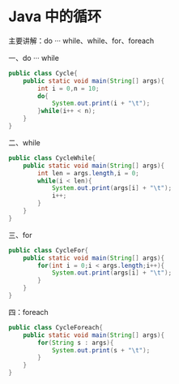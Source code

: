 # Java 中的循环

主要讲解：do ··· while、while、for、foreach

一、do ··· while

```java
public class Cycle{
    public static void main(String[] args){
        int i = 0,n = 10;
        do{
            System.out.print(i + "\t");
        }while(i++ < n);
    }
}
```

二、while

```java
public class CycleWhile{
    public static void main(String[] args){
        int len = args.length,i = 0;
        while(i < len){
            System.out.print(args[i] + "\t");
            i++;
        }
    }
}
```

三、for

```java
public class CycleFor{
    public static void main(String[] args){
        for(int i = 0;i < args.length;i++){
            System.out.print(args[i] + "\t");
        }
    }
}
```

四：foreach

```java
public class CycleForeach{
    public static void main(String[] args){
        for(String s : args){
            System.out.print(s + "\t");
        }
    }
}
```

